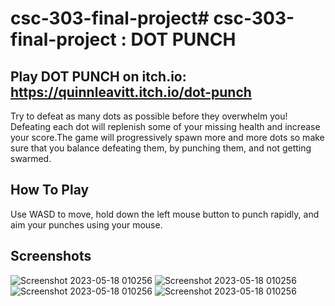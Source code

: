 # csc-303-final-project# csc-303-final-project : DOT PUNCH
## Play DOT PUNCH on itch.io: https://quinnleavitt.itch.io/dot-punch

Try to defeat as many dots as possible before they overwhelm you! Defeating each dot will replenish some of your missing health and increase your score.The game will progressively spawn more and more dots so make sure that you balance defeating them, by punching them, and not getting swarmed.

## How To Play
Use WASD to move, hold down the left mouse button to punch rapidly, and aim your punches using your mouse.

## Screenshots
![Screenshot 2023-05-18 010256](https://github.com/QuinnLeavitt/csc-303-final-project/assets/59779489/0b81d9b5-2643-48ce-bbaa-898832417cd6")
![Screenshot 2023-05-18 010256](https://github.com/QuinnLeavitt/csc-303-final-project/assets/59779489/77ff17bd-3a0d-42a3-91d5-30f172a6825a)
![Screenshot 2023-05-18 010256](https://github.com/QuinnLeavitt/csc-303-final-project/assets/59779489/22eaf315-4d2e-4dba-bc26-76058dd73602")
![Screenshot 2023-05-18 010256](https://github.com/QuinnLeavitt/csc-303-final-project/assets/59779489/b2f6f6be-844e-46ec-9d6d-58bad31edd99")

